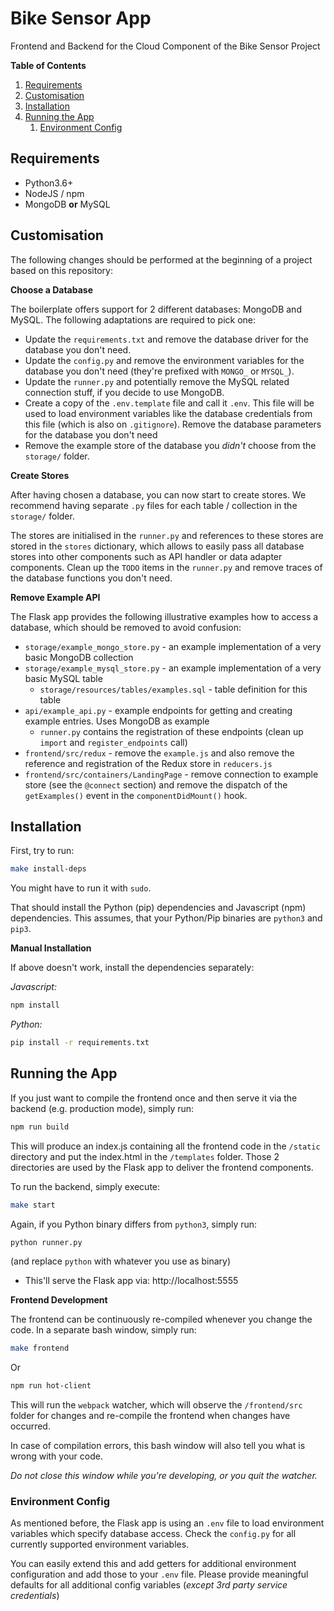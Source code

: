 # Bike Sensor App

Frontend and Backend for the Cloud Component of the Bike Sensor Project

**Table of Contents**

1. [Requirements](#requirements)
2. [Customisation](#customisation)
3. [Installation](#installation)
4. [Running the App](#running-the-app)
    1. [Environment Config](#environment-config)

## Requirements

- Python3.6+
- NodeJS / npm
- MongoDB **or** MySQL

## Customisation

The following changes should be performed at the beginning of a project based on this repository:

**Choose a Database**

The boilerplate offers support for 2 different databases: MongoDB and MySQL. The following adaptations are required to 
pick one:

- Update the `requirements.txt` and remove the database driver for the database you don't need.
- Update the `config.py` and remove the environment variables for the database you don't need (they're prefixed with 
`MONGO_` or `MYSQL_`).
- Update the `runner.py` and potentially remove the MySQL related connection stuff, if you decide to use MongoDB.
- Create a copy of the `.env.template` file and call it `.env`. This file will be used to load environment variables 
like the database credentials from this file (which is also on `.gitignore`). Remove the database parameters for the 
database you don't need
- Remove the example store of the database you _didn't_ choose from the `storage/` folder.

**Create Stores**

After having chosen a database, you can now start to create stores. We recommend having separate `.py` files for each
table / collection in the `storage/` folder.

The stores are initialised in the `runner.py` and references to these stores are stored in the `stores` dictionary, 
which allows to easily pass all database stores into other components such as API handler or data adapter components.
Clean up the `TODO` items in the `runner.py` and remove traces of the database functions you don't need.

**Remove Example API**

The Flask app provides the following illustrative examples how to access a database, which should be removed to avoid 
confusion:

- `storage/example_mongo_store.py` - an example implementation of a very basic MongoDB collection
- `storage/example_mysql_store.py` - an example implementation of a very basic MySQL table
    - `storage/resources/tables/examples.sql` - table definition for this table
- `api/example_api.py` - example endpoints for getting and creating example entries. Uses MongoDB as example
    - `runner.py` contains the registration of these endpoints (clean up `import` and `register_endpoints` call)
- `frontend/src/redux` - remove the `example.js` and also remove the reference and registration of the Redux store in 
`reducers.js`
- `frontend/src/containers/LandingPage` - remove connection to example store (see the `@connect` section) and remove the
dispatch of the `getExamples()` event in the `componentDidMount()` hook.

## Installation

First, try to run:

```bash
make install-deps
```

You might have to run it with `sudo`.

That should install the Python (pip) dependencies and Javascript (npm) dependencies.
This assumes, that your Python/Pip binaries are `python3` and `pip3`.

**Manual Installation**

If above doesn't work, install the dependencies separately:

_Javascript:_

```bash
npm install
``` 

_Python:_

```bash
pip install -r requirements.txt
```

## Running the App

If you just want to compile the frontend once and then serve it via the backend (e.g. production mode), simply run:

```bash
npm run build
```

This will produce an index.js containing all the frontend code in the `/static` directory and put the index.html in the 
`/templates` folder. Those 2 directories are used by the Flask app to deliver the frontend components.

To run the backend, simply execute:

```bash
make start
```

Again, if you Python binary differs from `python3`, simply run:

```bash
python runner.py
```

(and replace `python` with whatever you use as binary)

- This'll serve the Flask app via: http://localhost:5555

**Frontend Development**

The frontend can be continuously re-compiled whenever you change the code.
In a separate bash window, simply run:

```bash
make frontend
```

Or

```bash
npm run hot-client
```

This will run the `webpack` watcher, which will observe the `/frontend/src` folder for changes and re-compile the 
frontend when changes have occurred. 

In case of compilation errors, this bash window will also tell you what is wrong 
with your code. 

_Do not close this window while you're developing, or you quit the watcher._

### Environment Config

As mentioned before, the Flask app is using an `.env` file to load environment variables which specify database access.
Check the `config.py` for all currently supported environment variables.

You can easily extend this and add getters for additional environment configuration and add those to your `.env` file.
Please provide meaningful defaults for all additional config variables (_except 3rd party service credentials_)

